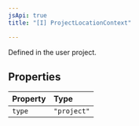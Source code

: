 ```yaml
---
jsApi: true
title: "[I] ProjectLocationContext"

---
```

Defined in the user project.

## Properties

| Property | Type |
| :------ | :------ |
| `type` | `"project"` |
